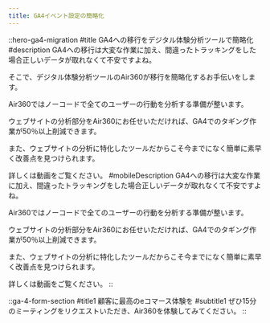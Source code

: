 ```yaml
---
title: GA4イベント設定の簡略化
---
```


::hero-ga4-migration
#title
GA4への移行をデジタル体験分析ツールで簡略化
#description
GA4への移行は大変な作業に加え、間違ったトラッキングをした場合正しいデータが取れなくて不安ですよね。

そこで、デジタル体験分析ツールのAir360が移行を簡略化するお手伝いをします。

Air360ではノーコードで全てのユーザーの行動を分析する準備が整います。

ウェブサイトの分析部分をAir360にお任せいただければ、GA4でのタギング作業が50％以上削減できます。

また、ウェブサイトの分析に特化したツールだからこそ今までになく簡単に素早く改善点を見つけられます。

詳しくは動画をご覧ください。
#mobileDescription
GA4への移行は大変な作業に加え、間違ったトラッキングをした場合正しいデータが取れなくて不安ですよね。

Air360ではノーコードで全てのユーザーの行動を分析する準備が整います。

ウェブサイトの分析部分をAir360にお任せいただければ、GA4でのタギング作業が50％以上削減できます。

また、ウェブサイトの分析に特化したツールだからこそ今までになく簡単に素早く改善点を見つけられます。

詳しくは動画をご覧ください。
::

::ga-4-form-section
#title1
顧客に最高のeコマース体験を
#subtitle1
ぜひ15分のミーティングをリクエストいただき、Air360を体験してみてください。
::